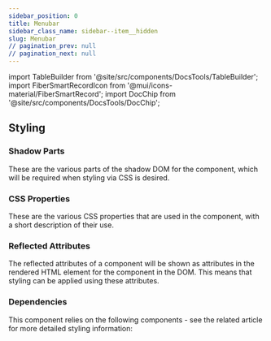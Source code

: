 ```yaml
---
sidebar_position: 0
title: Menubar
sidebar_class_name: sidebar--item__hidden
slug: Menubar
// pagination_prev: null
// pagination_next: null
---
```


import TableBuilder from '@site/src/components/DocsTools/TableBuilder';
import FiberSmartRecordIcon from '@mui/icons-material/FiberSmartRecord';
import DocChip from '@site/src/components/DocsTools/DocChip';

<DocChip tooltipText="This component will render with a shadow DOM, an API built into the browser that facilitates encapsulation." label="Shadow" target="_blank" clickable={false} iconName='shadow' />

<DocChip tooltipText="The name of the web component that will render in the DOM." label="bbj-menubar" clickable={false} iconName='code'/>

## Styling

### Shadow Parts
These are the various parts of the shadow DOM for the component, which will be required when styling via CSS is desired.
<TableBuilder tag='bbj-menubar' table="parts"/>

### CSS Properties

  These are the various CSS properties that are used in the component, with a short description of their use.
  
  <TableBuilder tag='bbj-menubar' table="properties"/>

### Reflected Attributes

  The reflected attributes of a component will be shown as attributes in the rendered HTML element for the component in the DOM. This means that styling can be applied using these attributes.
  
  <TableBuilder tag='bbj-menubar' table="reflects"/>

### Dependencies

  This component relies on the following components - see the related article for more detailed styling information:
  
  <TableBuilder tag='bbj-menubar' table="dependencies"/>
